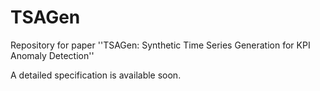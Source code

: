 # TSAGen
Repository for paper ''TSAGen: Synthetic Time Series Generation for KPI Anomaly Detection''

A detailed specification is available soon.
